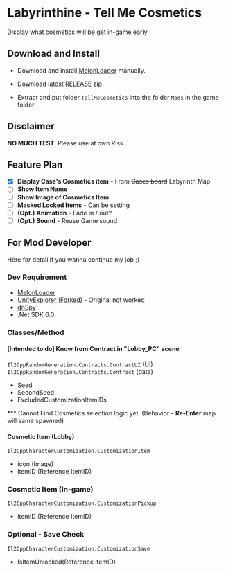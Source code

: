 # Labyrinthine - Tell Me Cosmetics
Display what cosmetics will be get in-game early.

## Download and Install
- Download and install [MelonLoader](https://melonwiki.xyz/#/?id=manual-installation) manually.

- Download latest [RELEASE]() zip
- Extract and put folder `TellMeCosmetics` into the folder `Mods` in the game folder.

## Disclaimer
**NO MUCH TEST**.
Please use at own Risk.

## Feature Plan
- [x] **Display Case's Cosmetics item** - From ~~Cases board~~ Labyrinth Map
- [ ] **Show Item Name**
- [ ] **Show Image of Cosmetics Item**
- [ ] **Masked Locked Items** - Can be setting 
- [ ] **(Opt.) Animation** - Fade in / out?
- [ ] **(Opt.) Sound** - Reuse Game sound

## For Mod Developer
Here for detail if you wanna continue my job ;)

### Dev Requirement
- [MelonLoader](https://github.com/LavaGang/MelonLoader)
- [UnityExplorer (Forked)](https://github.com/GrahamKracker/UnityExplorer) - Original not worked
- [dnSpy](https://github.com/dnSpy/dnSpy)
- .Net SDK 6.0
 
### Classes/Method
#### [Intended to do] Know from Contract in "Lobby_PC" scene
`Il2CppRandomGeneration.Contracts.ContractUI` (UI)
`Il2CppRandomGeneration.Contracts.Contract` (data)
- Seed 
- SecondSeed
- ExcludedCustomizationItemIDs

*** Cannot Find Cosmetics selection logic yet. (Behavior - **Re-Enter** map will same spawned)

#### Cosmetic Item (Lobby)
`Il2CppCharacterCustomization.CustomizationItem`
- icon (Image)
- itemID (Reference ItemID)

### Cosmetic Item (In-game)
`Il2CppCharacterCustomization.CustomizationPickup`
- itemID (Reference ItemID)

### Optional - Save Check 
`Il2CppCharacterCustomization.CustomizationSave`
- IsItemUnlocked(Reference itemID)
